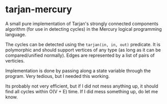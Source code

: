 # tarjan-mercury
A small pure implementation of Tarjan's strongly connected components algorithm (for use in detecting cycles) in the Mercury logical programming language. 

The cycles can be detected using the `tarjan(in, in, out)` predicate. It is polymorphic and should support vertices of any type (as long as it can be compared/unified normally). Edges are represented by a list of pairs of verticies.

Implementation is done by passing along a state variable through the program. Very tedious, but I needed this working. 

Its probably not very efficient, but if I did not mess anything up, it should find all cycles within O(V + E) time. If I did mess something up, do let me know. 
